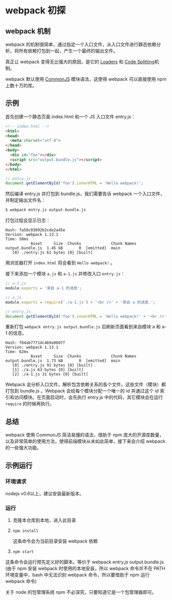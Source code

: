 # webpack 初探

## webpack 机制
  
webpack 的机制很简单，通过指定一个入口文件，从入口文件进行静态依赖分析，将所有依赖打包到一起，产生一个最终的输出文件。

真正让 webpack 变得无比强大的原因，是它的 [Loaders](https://github.com/liximomo/webpack-guide/blob/master/Loaders/README.md) 和 [Code Splitting](https://github.com/liximomo/webpack-guide/blob/master/Code%Splitting/README.md)机制。

webpack 默认使用 [CommonJS](https://github.com/liximomo/webpack-guide/blob/master/CommonJS/README.md) 模块语法，这使得 webpack 可以直接使用 npm 上数十万的库。

## 示例

首先创建一个静态页面 index.html 和一个 JS 入口文件 entry.js：

```html
<!-- index.html -->
<html>
<head>
  <meta charset="utf-8">
</head>
<body>
  <div id="foo"></div>
  <script src="output.bundle.js"></script>
</body>
</html>
```

```js
// entry.js
document.getElementById('foo').innerHTML = 'Hello webpack!';
```

然后编译 entry.js 并打包到 bundle.js，我们需要告诉 webpack 一个入口文件，并制定输出文件名：

```bash
$ webpack entry.js output.bundle.js
```


打包过程会显示日志：

```
Hash: fa58c03092b2cde2a45e
Version: webpack 1.13.1
Time: 58ms
           Asset     Size  Chunks             Chunk Names
output.bundle.js  1.45 kB       0  [emitted]  main
   [0] ./entry.js 61 bytes {0} [built]
```

用浏览器打开 `index.html` 将会看到 `Hello webpack!` 。

接下来添加一个模块 `a.js` 和 `a-1.js` 并修改入口 `entry.js`：

```js
// a-1.js
module.exports = '来自 a-1 的消息';
```

```js
// a.js
module.exports = require('./a-1.js') + '<br />' + '来自 a 的消息.';
```

```js
// entry.js
document.getElementById('foo').innerHTML = 'Hello webpack!' + '<br />' + require('./a.js');
```

重新打包 `webpack entry.js output.bundle.js` 后刷新页面看到来自模块 a 和 a-1 的信息。

```
Hash: f04ab7771dc4b9a9607f
Version: webpack 1.13.1
Time: 62ms
           Asset     Size  Chunks             Chunk Names
output.bundle.js  1.73 kB       0  [emitted]  main
   [0] ./entry.js 91 bytes {0} [built]
   [1] ./a.js 63 bytes {0} [built]
   [2] ./a-1.js 31 bytes {0} [built]
```

Webpack 会分析入口文件，解析包含依赖关系的各个文件。这些文件（模块）都打包到 bundle.js 。Webpack 会给每个模块分配一个唯一的 id 并通过这个 id 索引和访问模块。在页面启动时，会先执行 entry.js 中的代码，其它模块会在运行 `require` 的时候再执行。

## 总结

webpack 使用 CommonJS 简洁易懂的语法，借助于 npm 庞大的开源库数量，以及非常简单的使用方法，使得前端模块从未如此简单，接下来会介绍 webpack 的一些强大功能。

## 示例运行

### 环境请求

nodejs v0.6以上，建议安装最新版本。

### 运行

  1. 克隆本仓库到本地，进入此目录
  2. `npm install` 

     这条命令会为当前目录安装 webpack 依赖

  3. `npm start`

  
这条命令会运行预先定义好的脚本。等价于 webpack entry.js output.bundle.js 
(由于 npm 安装 webpack 时使用的本地安装，所以 webpack 命令并不在 PATH 环境变量中，bash 中无法识别 webpack 命令，所以要借助于 npm 运行 webpack 命令)

关于 node 的包管理系统 npm 不必深究，只要知道它是一个包管理器即可。

